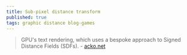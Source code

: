 ```yaml
---
title: Sub-pixel distance transform
published: true
tags: graphic distance blog-games
---
```

> GPU's text rendering, which uses a bespoke approach to Signed Distance Fields (SDFs). - [acko.net](https://acko.net/blog/subpixel-distance-transform/)
